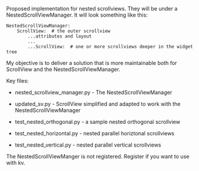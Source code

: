 Proposed implementation for nested scrollviews. They will be under a NestedScrollViewManager. It will look something like this:

```
NestedScrollViewManager:
    ScrollView:  # the outer scrollview
        ...attributes and layout
        ...
        ...ScrollView:  # one or more scrollviews deeper in the widget tree
```
My objective is to deliver a solution that is more maintainable both for ScrollView and the NestedScrollViewManager.

Key files:
 - nested_scrollview_manager.py - The NestedScrollViewManager
 - updated_sv.py - ScrollView simplified and adapted to work with the NestedScrollViewManager

 - test_nested_orthogonal.py - a sample nested orthogonal scrollview
 - test_nested_horizontal.py - nested parallel horiztonal scrollviews
 - test_nested_vertical.py - nested parallel vertical scrollviews

 The NestedScrollViewManger is not registered.  Register if you want to use with kv.
